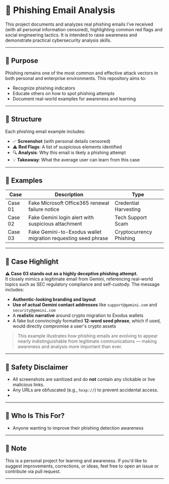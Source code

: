 # 📧 Phishing Email Analysis

This project documents and analyzes real phishing emails I’ve received (with all personal information censored), highlighting common red flags and social engineering tactics. It is intended to raise awareness and demonstrate practical cybersecurity analysis skills.

---

## 🧠 Purpose

Phishing remains one of the most common and effective attack vectors in both personal and enterprise environments. This repository aims to:

- Recognize phishing indicators
- Educate others on how to spot phishing attempts
- Document real-world examples for awareness and learning

---

## 🧩 Structure

Each phishing email example includes:

- ✅ **Screenshot** (with personal details censored)
- ⚠️ **Red Flags**: A list of suspicious elements identified
- 🔍 **Analysis**: Why this email is likely a phishing attempt
- 💡 **Takeaway**: What the average user can learn from this case

---

## 📂 Examples

| Case     | Description                                         | Type                  |
|----------|-----------------------------------------------------|-----------------------|
| Case 01  | Fake Microsoft Office365 renewal failure notice     | Credential Harvesting |
| Case 02  | Fake Gemini login alert with suspicious attachment  | Tech Support Scam     |
| Case 03  | Fake Gemini-to-Exodus wallet migration requesting seed phrase  | Cryptocurrency Phishing |

---


## 📝 Case Highlight

**⚠️ Case 03 stands out as a highly deceptive phishing attempt.**  
It closely mimics a legitimate email from Gemini, referencing real-world topics such as SEC regulatory compliance and self-custody. The message includes:

- **Authentic-looking branding and layout**
- **Use of actual Gemini contact addresses** like `support@gemini.com` and `security@gemini.com`
- A **realistic narrative** around crypto migration to Exodus wallets
- A fake but convincingly formatted **12-word seed phrase**, which if used, would directly compromise a user's crypto assets

> This example illustrates how phishing emails are evolving to appear nearly indistinguishable from legitimate communications — making awareness and analysis more important than ever.
> 
---

## 🚫 Safety Disclaimer

- All screenshots are sanitized and do **not** contain any clickable or live malicious links.
- Any URLs are obfuscated (e.g., `hxxp://`) to prevent accidental access.
- 
---

## 🙋 Who Is This For?

- Anyone wanting to improve their phishing detection awareness

---

## 📌 Note

This is a personal project for learning and awareness. If you'd like to suggest improvements, corrections, or ideas, feel free to open an issue or contribute via pull request.

---
